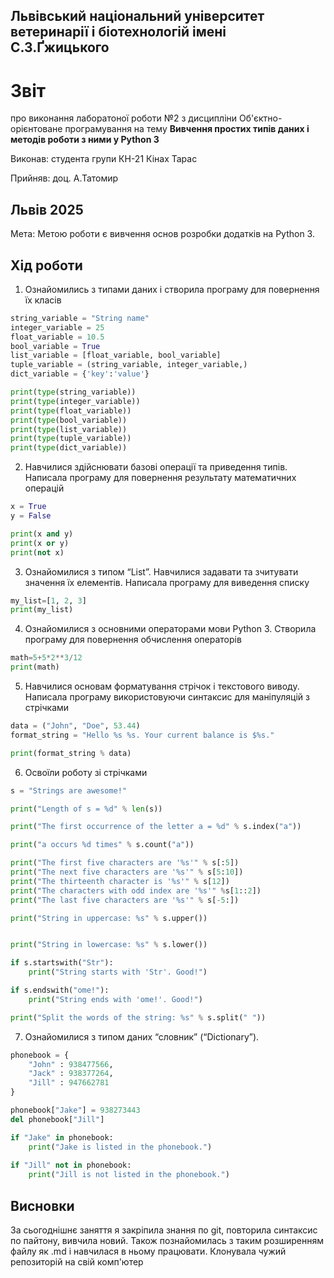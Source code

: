 ## Львівський національний університет ветеринарії і біотехнологій імені С.З.Ґжицького

# Звіт

про виконання лаборатоної роботи №2 з дисципліни Об'єктно-орієнтоване програмування на тему **Вивчення простих типів даних і методів роботи з ними у Python 3**

Виконав: студента групи КН-21 Кінах Тарас

Прийняв: доц. А.Татомир

## Львів 2025

Мета: Метою роботи є вивчення основ розробки додатків на Python 3.

## Хід роботи

1. Ознайомились з типами даних і створила програму для повернення їх класів

```py
string_variable = "String name"
integer_variable = 25
float_variable = 10.5
bool_variable = True
list_variable = [float_variable, bool_variable]
tuple_variable = (string_variable, integer_variable,)
dict_variable = {'key':'value'}

print(type(string_variable))
print(type(integer_variable))
print(type(float_variable))
print(type(bool_variable))
print(type(list_variable))
print(type(tuple_variable))
print(type(dict_variable))
```
2. Навчилися здійснювати базові операції та приведення типів. Написала програму для повернення результату математичних операцій

```py
x = True
y = False

print(x and y)  
print(x or y)   
print(not x)    
```
3. Ознайомилися з типом “List”. Навчилися задавати та зчитувати значення
їх елементів. Написала програму для виведення списку

```py
my_list=[1, 2, 3]
print(my_list)
```
4. Ознайомилися з основними операторами мови Python 3. Створила програму для повернення обчислення операторів

```py
math=5+5*2**3/12
print(math)
```
5. Навчилися основам форматування стрічок і текстового виводу. Написала програму використовуючи синтаксис для маніпуляцій з стрічками

```py
data = ("John", "Doe", 53.44)
format_string = "Hello %s %s. Your current balance is $%s."

print(format_string % data)
```
6. Освоїли роботу зі стрічками

```py
s = "Strings are awesome!"

print("Length of s = %d" % len(s))

print("The first occurrence of the letter a = %d" % s.index("a"))

print("a occurs %d times" % s.count("a"))

print("The first five characters are '%s'" % s[:5]) 
print("The next five characters are '%s'" % s[5:10]) 
print("The thirteenth character is '%s'" % s[12]) 
print("The characters with odd index are '%s'" %s[1::2]) 
print("The last five characters are '%s'" % s[-5:]) 

print("String in uppercase: %s" % s.upper())


print("String in lowercase: %s" % s.lower())

if s.startswith("Str"):
    print("String starts with 'Str'. Good!")

if s.endswith("ome!"):
    print("String ends with 'ome!'. Good!")

print("Split the words of the string: %s" % s.split(" "))
```
7. Ознайомилися з типом даних “словник” (“Dictionary”).

```py
phonebook = {  
    "John" : 938477566,
    "Jack" : 938377264,
    "Jill" : 947662781
}  

phonebook["Jake"] = 938273443  
del phonebook["Jill"]  

if "Jake" in phonebook:  
    print("Jake is listed in the phonebook.")
    
if "Jill" not in phonebook:      
    print("Jill is not listed in the phonebook.")
```
## Висновки
За сьогоднішнє заняття я закріпила знання по git, повторила синтаксис по пайтону, вивчила новий. Також познайомилась з таким розширенням файлу як .md і навчилася в ньому працювати. Клонувала чужий репозиторій на свій комп'ютер